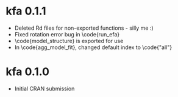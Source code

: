 # kfa 0.1.1

* Deleted Rd files for non-exported functions - silly me :)
* Fixed rotation error bug in \code{run_efa}
* \code{model_structure} is exported for use
* In \code{agg_model_fit}, changed default index to \code{"all"}

# kfa 0.1.0

* Initial CRAN submission
